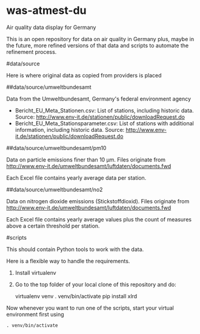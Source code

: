 was-atmest-du
=============

Air quality data display for Germany

This is an open repository for data on air quality in Germany plus, maybe in the future, more refined versions of that data and scripts to automate the refinement process.


#data/source

Here is where original data as copied from providers is placed

##data/source/umweltbundesamt

Data from the Umweltbundesamt, Germany's federal environment agency

* Bericht_EU_Meta_Stationen.csv: List of stations, including historic data. Source: http://www.env-it.de/stationen/public/downloadRequest.do
* Bericht_EU_Meta_Stationsparameter.csv: List of stations with additional information, including historic data. Source: http://www.env-it.de/stationen/public/downloadRequest.do

##data/source/umweltbundesamt/pm10

Data on particle emissions finer than 10 µm. Files originate from http://www.env-it.de/umweltbundesamt/luftdaten/documents.fwd

Each Excel file contains yearly average data per station.

##data/source/umweltbundesamt/no2

Data on nitrogen dioxide emissions (Stickstoffdioxid). Files originate from http://www.env-it.de/umweltbundesamt/luftdaten/documents.fwd

Each Excel file contains yearly average values plus the count of measures above a certain threshold per station.


#scripts

This should contain Python tools to work with the data.

Here is a flexible way to handle the requirements.

1. Install virtualenv
2. Go to the top folder of your local clone of this repository and do:

    virtualenv venv
    . venv/bin/activate
    pip install xlrd

Now whenever you want to run one of the scripts, start your virtual environment first using

    . venv/bin/activate